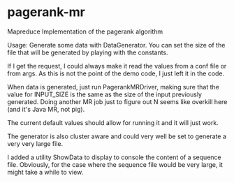 pagerank-mr
===========

Mapreduce Implementation of the pagerank algorithm

Usage:
Generate some data with DataGenerator. You can set the size of the file that will be generated by playing with the constants. 

If I get the request, I could always make it read the values from a conf file or from args.
As this is not the point of the demo code, I just left it in the code.

When data is generated, just run PagerankMRDriver, making sure that the value for INPUT_SIZE is the same as the size of the input previously generated. Doing another MR job just to figure out N seems like overkill here (and it's Java MR, not pig).

The current default values should allow for running it and it will just work.

The generator is also cluster aware and could very well be set to generate a very very large file.

I added a utility ShowData to display to console the content of a sequence file. Obviously, for the case where the sequence file would be very large, it might take a while to view.

